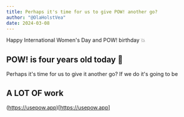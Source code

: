 ```yaml
---
title: Perhaps it's time for us to give POW! another go?
author: "@OlaHolstVea"
date: 2024-03-08
---
```




Happy International Women's Day
and POW! birthday 💥

## POW! is four years old today 🍰
Perhaps it's time for us to give it another go? If we do it's going to be

## A LOT OF work
(https://usepow.app)[https://usepow.app]